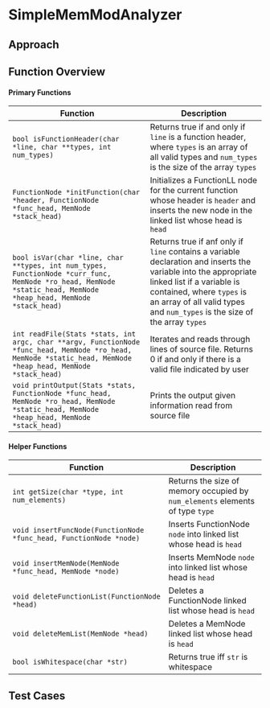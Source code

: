 # SimpleMemModAnalyzer

## Approach


## Function Overview
#### Primary Functions
| Function | Description |
| --- | --- |
| `bool isFunctionHeader(char *line, char **types, int num_types)` | Returns true if and only if `line` is a function header, where `types` is an array of all valid types and `num_types` is the size of the array `types` |
| `FunctionNode *initFunction(char *header, FunctionNode *func_head, MemNode *stack_head)` | Initializes a FunctionLL node for the current function whose header is `header` and inserts the new node in the linked list whose head is `head` |
| `bool isVar(char *line, char **types, int num_types, FunctionNode *curr_func, MemNode *ro_head, MemNode *static_head, MemNode *heap_head, MemNode *stack_head)` | Returns true if anf only if `line` contains a variable declaration and inserts the variable into the appropriate linked list if a variable is contained, where `types` is an array of all valid types and `num_types` is the size of the array `types`|
| `int readFile(Stats *stats, int argc, char **argv, FunctionNode *func_head, MemNode *ro_head, MemNode *static_head, MemNode *heap_head, MemNode *stack_head)` | Iterates and reads through lines of source file. Returns 0 if and only if there is a valid file indicated by user |
| `void printOutput(Stats *stats, FunctionNode *func_head, MemNode *ro_head, MemNode *static_head, MemNode *heap_head, MemNode *stack_head)` | Prints the output given information read from source file |

#### Helper Functions
| Function | Description |
| --- | --- |
| `int getSize(char *type, int num_elements)` | Returns the size of memory occupied by `num_elements` elements of type `type` |
| `void insertFuncNode(FunctionNode *func_head, FunctionNode *node)` | Inserts FunctionNode `node` into linked list whose head is `head` |
| `void insertMemNode(MemNode *func_head, MemNode *node)` | Inserts MemNode `node` into linked list whose head is `head` |
| `void deleteFunctionList(FunctionNode *head)` | Deletes a FunctionNode linked list whose head is `head` |
| `void deleteMemList(MemNode *head)` | Deletes a MemNode linked list whose head is `head` |
| `bool isWhitespace(char *str)` | Returns true iff `str` is whitespace |

## Test Cases

